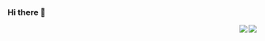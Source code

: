 ### Hi there 👋

<img align="right" src="https://github-readme-stats.vercel.app/api?username=HaiBooLang&show_icons=true&icon_color=0366d6&text_color=ffffff&bg_color=000000&hide_title=true" />

<img align="right" src="https://github-readme-stats.vercel.app/api/top-langs/?username=HaiBooLang&layout=compact&bg_color=000000&text_color=ffffff"/>

<!--
**HaiBooLang/HaiBooLang** is a ✨ _special_ ✨ repository because its `README.md` (this file) appears on your GitHub profile.

Here are some ideas to get you started:

- 🔭 I’m currently working on ...
- 🌱 I’m currently learning ...
- 👯 I’m looking to collaborate on ...
- 🤔 I’m looking for help with ...
- 💬 Ask me about ...
- 📫 How to reach me: ...
- 😄 Pronouns: ...
- ⚡ Fun fact: ...
-->
